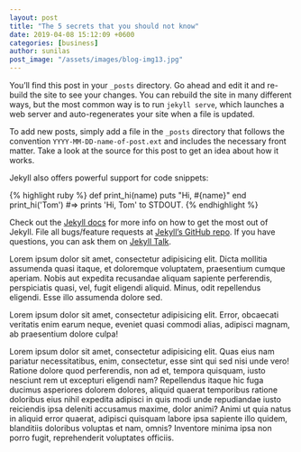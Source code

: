 ```yaml
---
layout: post
title: "The 5 secrets that you should not know"
date: 2019-04-08 15:12:09 +0600
categories: [business]
author: sunilas
post_image: "/assets/images/blog-img13.jpg"
---
```

You’ll find this post in your `_posts` directory. Go ahead and edit it and re-build the site to see your changes. You can rebuild the site in many different ways, but the most common way is to run `jekyll serve`, which launches a web server and auto-regenerates your site when a file is updated.

To add new posts, simply add a file in the `_posts` directory that follows the convention `YYYY-MM-DD-name-of-post.ext` and includes the necessary front matter. Take a look at the source for this post to get an idea about how it works.

Jekyll also offers powerful support for code snippets:

{% highlight ruby %}
def print_hi(name)
  puts "Hi, #{name}"
end
print_hi('Tom')
#=> prints 'Hi, Tom' to STDOUT.
{% endhighlight %}

Check out the [Jekyll docs][jekyll-docs] for more info on how to get the most out of Jekyll. File all bugs/feature requests at [Jekyll’s GitHub repo][jekyll-gh]. If you have questions, you can ask them on [Jekyll Talk][jekyll-talk].

[jekyll-docs]: https://jekyllrb.com/docs/home
[jekyll-gh]:   https://github.com/jekyll/jekyll
[jekyll-talk]: https://talk.jekyllrb.com/


Lorem ipsum dolor sit amet, consectetur adipisicing elit. Dicta mollitia assumenda quasi itaque, et doloremque voluptatem, praesentium cumque aperiam. Nobis aut expedita recusandae aliquam sapiente perferendis, perspiciatis quasi, vel, fugit eligendi aliquid. Minus, odit repellendus eligendi. Esse illo assumenda dolore sed.

Lorem ipsum dolor sit amet, consectetur adipisicing elit. Error, obcaecati veritatis enim earum neque, eveniet quasi commodi alias, adipisci magnam, ab praesentium dolore culpa!

Lorem ipsum dolor sit amet, consectetur adipisicing elit. Quas eius nam pariatur necessitatibus, enim, consectetur, esse sint qui sed nisi unde vero! Ratione dolore quod perferendis, non ad et, tempora quisquam, iusto nesciunt rem ut excepturi eligendi nam? Repellendus itaque hic fuga ducimus asperiores dolorem dolores, aliquid quaerat temporibus ratione doloribus eius nihil expedita adipisci in quis modi unde repudiandae iusto reiciendis ipsa deleniti accusamus maxime, dolor animi? Animi ut quia natus in aliquid error quaerat, adipisci quisquam labore ipsa sapiente illo quidem, blanditiis doloribus voluptas et nam, omnis? Inventore minima ipsa non porro fugit, reprehenderit voluptates officiis.